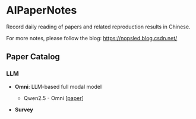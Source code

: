 # AIPaperNotes
Record daily reading of papers and related reproduction results in Chinese.

For more notes, please follow the blog: https://nopsled.blog.csdn.net/

## Paper Catalog

### LLM

- **Omni**: LLM-based full modal model
    - Qwen2.5 - Omni [[paper](https://arxiv.org/pdf/2503.20215)]

- **Survey**